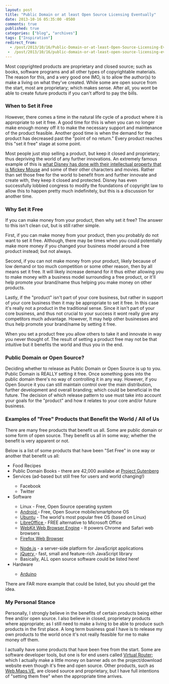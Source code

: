 ```yaml
---
layout: post
title: "Public Domain or at least Open Source Licensing Eventually"
date: 2013-10-16 05:35:00 -0500
comments: true
published: true
categories: ["blog", "archives"]
tags: ["Inspiration"]
redirect_from: 
  - /post/2013/10/16/Public-Domain-or-at-least-Open-Source-Licensing-Eventually
 -  /post/2013/10/16/public-domain-or-at-least-open-source-licensing-eventually
---
```

<!-- more -->
<p>Most copyrighted products are proprietary and closed source; such as books, software programs and all other types of copyrightable materials. The reason for this, and a very good one IMO, is to allow the author(s) to make a living on what they've created. While some are open source from the start, most are proprietary; which makes sense. After all, you wont be able to create future products if you can't afford to pay the bills.</p>
<h3>When to Set it Free</h3>
<p>However, there comes a time in the natural life cycle of a product where it is appropriate to set it free. A good time for this is when you can no longer make enough money off it to make the necessary support and maintenance of the product feasible. Another good time is when the demand for the product has decreased past the "point of no return." Every product reaches this "set it free" stage at some point.</p>
<p>Most people just stop selling a product, but keep it closed and proprietary; thus depriving the world of any further innovations. An extremely famous example of this is <a href="http://www.youtube.com/watch?v=_L3Dcs8k-Is&amp;list=PL507149DA74F55812&amp;index=9">what Disney has done with their intellectual property that is Mickey Mouse</a> and some of their other characters and movies. Rather than set those free for the world to benefit from and further innovate and create with, they keep it closed and protected. Disney has even successfully lobbied congress to modify the foundations of copyright law to allow this to happen pretty much indefinitely, but this is a discussion for another time.</p>
<h3>Why Set it Free</h3>
<p>If you can make money from your product, then why set it free? The answer to this isn't clean cut, but is still rather simple.</p>
<p>First, if you can make money from your product, then you probably do not want to set it free. Although, there may be times when you could potentially make more money if you changed your business model around a free product instead; but not always.</p>
<p>Second, if you can not make money from your product, likely because of low demand or too much competition or some other reason, then by all means set it free. It will likely increase demand for it thus either allowing you to make money with a business model surrounding a free product, or it'll help promote your brand/name thus helping you make money on other products.</p>
<p>Lastly, if the "product" isn't part of your core business, but rather in support of your core business then it may be appropriate to set it free. In this case it's really not a product in the traditional sense. Since it isn't part of your core business, and thus not crucial to your success it wont really give any competitors much advantage. However, It may help other businesses and thus help promote your brand/name by setting it free.</p>
<p>When you set a product free you allow others to take it and innovate in way you never thought of. The result of setting a product free may not be that intuitive but it benefits the world and thus you in the end.</p>
<h3>Public Domain or Open Source?</h3>
<p>Deciding whether to release as Public Domain or Open Source is up to you. Public Domain is REALLY setting it free. Once something goes into the public domain there's no way of controlling it in any way. However, if you Open Source it you can still maintain control over the main distribution, further development and overall branding; which could be beneficial in the future. The decision of which release pattern to use must take into account your goals for the "product" and how it relates to your core and/or future business.</p>
<h3>Examples of "Free" Products that Benefit the World / All of Us</h3>
<p>There are many free products that benefit us all. Some are public domain or some form of open source. They benefit us all in some way; whether the benefit is very apparent or not.</p>
<p>Below is a list of some products that have been "Set Free" in one way or another that benefit us all:</p>
<ul>
<li>Food Recipes</li>
<li>Public Domain Books - there are 42,000 availabe at <a href="http://www.gutenberg.org/">Project Gutenberg</a></li>
<li>Services (ad-based but still free for users and world changing!)</li>
<ul>
<li>Facebook</li>
<li>Twitter</li>
</ul>
<li>Software</li>
<ul>
<li>Linux - Free, Open Source operating system</li>
<li><a href="http://source.android.com/">Android </a>- Free, Open Source mobile/smartphone OS</li>
<li><a href="http://www.ubuntu.com/">Ubuntu</a> - The world's most popular free OS (based on Linux)</li>
<li><a href="http://www.libreoffice.org/">LibreOffice </a>- FREE alternative to Microsoft Office</li>
<li><a href="http://www.webkit.org/">WebKit Web Browser Engine</a> - It powers Chrome and Safari web browsers</li>
<li><a href="http://www.getfirefox.com">Firefox Web Browser</a></li>
</ul>
<ul>
<li><a href="http://nodejs.org/">Node.js</a> - a server-side platform for JavaScript applications</li>
<li><a href="http://jquery.com/">jQuery </a>- fast, small and feature-rich JavaScript library</li>
<li>Basically, ALL open source software could be listed here!</li>
</ul>
<li>Hardware</li>
<ul>
<li><a href="http://arduino.cc/">Arduino</a></li>
</ul>
</ul>
<p>There are FAR more example that could be listed, but you should get the idea.</p>
<h3>My Personal Stance</h3>
<p>Personally, I strongly believe in the benefits of certain products being either free and/or open source. I also believe in closed, proprietary products where appropriate; as I still need to make a living to be able to produce such products in the first place. A long term business goal I have is to release my own products to the world once it's not really feasible for me to make money off them.</p>
<p>I actually have some products that have been free from the start. Some are software developer tools, but one is for end users called <a href="http://virtualrouter.codeplex.com/">Virtual Router</a>; which I actually make a little money on banner ads on the project/download website even though it's free and open source. Other products, such as <a href="https://simplovation.com/page/webmapsve.aspx">Web.Maps.VE</a>, are closed source and proprietary, but I have full intentions of "setting them free" when the appropriate time arrives.</p>
